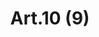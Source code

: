 ---
title: "Art.10 (9)"
draft: false
exceptions:
- info52d
memberstates:
- LU
score: 3
compensation:
- No compensation
remarks: |
 This exception applies insofar as the work has been lawfully made available to the public.


link: "http://www.legilux.public.lu/leg/a/archives/2001/0050/2001A10421.html"
---